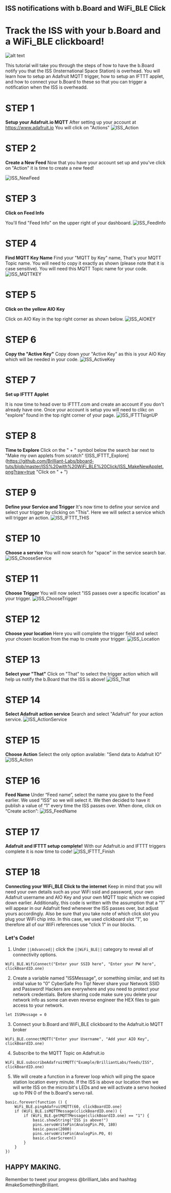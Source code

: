 ## ISS notifications with b.Board and WiFi_BLE Click

# Track the ISS with your b.Board and a WiFi_BLE clickboard!

![alt text](https://github.com/Brilliant-Labs/bboard-tuts/blob/master/Neopixel+Button_G/cover.gif?raw=true "For more info: www.brilliantlabs.ca")

This tutorial will take you through the steps of how to have the b.Board notify you that the ISS (Insternational Space Station) is overhead.  You will learn how to setup an Adafruit MQTT trigger, how to setup an IFTTT applet, and how to connect your b.Board to these so that you can trigger a notification when the ISS is overheadd.

# STEP 1
**Setup your Adafruit.io MQTT** After setting up your account at https://www.adafruit.io You will click on "Actions"
![ISS_Action](https://github.com/Brilliant-Labs/bboard-tuts/blob/master/ISS%20with%20WiFi_BLE%20Click/ISS_Action.png?raw=true "Setup Adafruit.io")

# STEP 2
**Create a New Feed** 
Now that you have your account set up and you've click on "Action" it is time to create a new feed!  

![ISS_NewFeed](https://github.com/Brilliant-Labs/bboard-tuts/blob/master/ISS%20with%20WiFi_BLE%20Click/ISS_NewFeed.png?raw=true "Click on New Feed")

# STEP 3

**Click on Feed Info** 

You'll find "Feed Info" on the upper right of your dashboard.
![ISS_FeedInfo](https://github.com/Brilliant-Labs/bboard-tuts/blob/master/ISS%20with%20WiFi_BLE%20Click/ISS_FeedInfo.png?raw=true "Click on Feed Info")

# STEP 4

**Find MQTT Key Name**
Find your "MQTT by Key" name, That's your MQTT Topic name.  You will need to copy it exactly as shown (please note that it is case sensitive).  You will need this MQTT Topic name for your code.
![ISS_MQTTKEY](https://github.com/Brilliant-Labs/bboard-tuts/blob/master/ISS%20with%20WiFi_BLE%20Click/ISS_MQTT.png?raw=true "Get MQTT Key Name")

# STEP 5
**Click on the yellow AIO Key**

Click on AIO Key in the top right corner as shown below.
![ISS_AIOKEY](https://github.com/Brilliant-Labs/bboard-tuts/blob/master/ISS%20with%20WiFi_BLE%20Click/ISS_AIO_Key.png?raw=true "Click on yellow AIO Key")

# STEP 6
**Copy the "Active Key"**
Copy down your "Active Key" as this is your AIO Key which will be needed in your code.
![ISS_ActiveKey](https://github.com/Brilliant-Labs/bboard-tuts/blob/master/ISS%20with%20WiFi_BLE%20Click/ISS_Active_Key.png?raw=true "Copy Active Key")

# STEP 7
**Set up IFTTT Applet**

It is now time to head over to IFTTT.com and create an account if you don't already have one. Once your account is setup you will need to clikc on "explore" found in the top right corner of your page.
![ISS_IFTTTsignUP](https://github.com/Brilliant-Labs/bboard-tuts/blob/master/ISS%20with%20WiFi_BLE%20Click/ISS_IFTTT_SignUp.png?raw=true "Setup IFTTT Applet")

# STEP 8
**Time to Explore**
Click on the " + " symbol below the search bar next to "Make my own applets from scratch"
![ISS_IFTTT_Explore](https://github.com/Brilliant-Labs/bboard-tuts/blob/master/ISS%20with%20WiFi_BLE%20Click/ISS_MakeNewApplet.png?raw=true "Click on " + ")

# STEP 9
**Define your Service and Trigger**
It's now time to define your service and select your trigger by clicking on "This".  Here we will select a service which will trigger an action.
![ISS_IFTTT_THIS](https://github.com/Brilliant-Labs/bboard-tuts/blob/master/ISS%20with%20WiFi_BLE%20Click/ISS_IFTTT_THIS.png?raw=true "Define Service Trigger")

# STEP 10
**Choose a service**
You will now search for "space" in the service search bar.
![ISS_ChooseService](https://github.com/Brilliant-Labs/bboard-tuts/blob/master/ISS%20with%20WiFi_BLE%20Click/ISS_IFTTT_ChooseService.png?raw=true "Choose Service")

# STEP 11
**Choose Trigger**
You will now select "ISS passes over a specific location" as your trigger. 
![ISS_ChooseTrigger](https://github.com/Brilliant-Labs/bboard-tuts/blob/master/ISS%20with%20WiFi_BLE%20Click/ISS_IFTTT_ChooseTrigger.png?raw=true "Choose trigger")

# STEP 12
**Choose your location**
Here you will complete the trigger field and select your chosen location from the map to create your trigger.
![ISS_Location](https://github.com/Brilliant-Labs/bboard-tuts/blob/master/ISS%20with%20WiFi_BLE%20Click/ISS_Choose_Location.png?raw=true "Choose your map location")

# STEP 13
**Select your "That"**
Click on "That" to select the trigger action which will help us notify the b.Board that the ISS is above!
![ISS_That](https://github.com/Brilliant-Labs/bboard-tuts/blob/master/ISS%20with%20WiFi_BLE%20Click/ISS_IFTTT_THAT.png?raw=true "Click on That")

# STEP 14
**Select Adafruit action service**
Search and select "Adafruit" for your action service.
![ISS_ActionService](https://github.com/Brilliant-Labs/bboard-tuts/blob/master/ISS%20with%20WiFi_BLE%20Click/ISS_IFTTT_ChooseActionService.png?raw=true "Choose Action Service")

# STEP 15
**Choose Action**
Select the only option available: "Send data to Adafruit IO"
![ISS_Action](https://github.com/Brilliant-Labs/bboard-tuts/blob/master/ISS%20with%20WiFi_BLE%20Click/ISS_IFTTT_ChooseAction.png?raw=true "Choose Action")

# STEP 16
**Feed Name**
Under “Feed name”, select the name you gave to the Feed earlier. We used “ISS” so we will select it. We then decided to have it publish a value of “1” every time the ISS passes over. When done, click on “Create action”:
![ISS_FeedName](https://github.com/Brilliant-Labs/bboard-tuts/blob/master/ISS%20with%20WiFi_BLE%20Click/ISS_IFTTT_CreateAction.png?raw=true "Choose Feed Name")

# STEP 17
**Adafruit and IFTTT setup complete!**
With our Adafruit.io and IFTTT triggers complete it is now time to code!
![ISS_IFTTT_Finish](https://github.com/Brilliant-Labs/bboard-tuts/blob/master/ISS%20with%20WiFi_BLE%20Click/ISS_IFTTT_Finish.png?raw=true "IFTTT Setup Completed")
# STEP 18
**Connecting your WiFi_BLE Click to the internet**
 Keep in mind that you will need your own details such as your WiFi ssid and password, your own Adafruit username and AIO Key and your own MQTT topic which we copied down earlier. Additionally, this code is written with the assumption that a “1” will appear in our Adafruit feed whenever the ISS passes over, but adjust yours accordingly. Also be sure that you take note of which click slot you plug your WiFi chip into. In this case, we used clickboard slot “1”, so therefore all of our WiFi references use "click 1" in our blocks. 


### Let's Code!

 1. Under ``||Advanced||`` click the ``||WiFi_BLE||`` category to reveal all of connectivity options. 

```blocks
WiFi_BLE.WifiConnect("Enter your SSID here", "Enter your PW here", clickBoardID.one)
```

2. Create a variable named "ISSMessage", or something similar, and set its initial value to "0"
CyberSafe Pro Tip!  Never share your Network SSID and Password! Hackers are everywhere and you need to protect your network credentials. Before sharing code make sure you delete your network info as some can even reverse engineer the HEX files to gain access to your network.

```blocks
let ISSMessage = 0
```
3. Connect your b.Board and WiFi_BLE clickboard to the Adafruit.io MQTT broker

```blocks
WiFi_BLE.connectMQTT("Enter your Username", "Add your AIO Key", clickBoardID.one)
```

4. Subscribe to the MQTT Topic on Adafruit.io
```blocks
WiFi_BLE.subscribeAdafruitMQTT("Example/BrilliantLabs/feeds/ISS", clickBoardID.one)
```
5. We will create a function in a forever loop which will ping the space station location every minute.  If the ISS is above our location then we will write ISS on the micro:bit's LEDs and we will activate a servo hooked up to PIN 0 of the b.Board's servo rail.
```blocks
basic.forever(function () {
    WiFi_BLE.pingAdafruitMQTT(60, clickBoardID.one)
    if (WiFi_BLE.isMQTTMessage(clickBoardID.one)) {
        if (WiFi_BLE.getMQTTMessage(clickBoardID.one) == "1") {
            basic.showString("ISS is above!")
            pins.servoWritePin(AnalogPin.P0, 180)
            basic.pause(2000)
            pins.servoWritePin(AnalogPin.P0, 0)
            basic.clearScreen()
        }
    }
})
```


## HAPPY MAKING. 
Remember to tweet your progress @brilliant_labs and hashtag #makeSomethingBrilliant.
